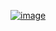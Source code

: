 [![image](https://github.com/user-attachments/assets/f0f8f383-dbfc-4184-bc38-10145f2fc2a6)](https://leilayazminv.github.io/Larengo/)
